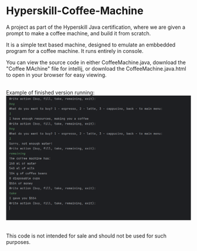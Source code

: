 # Hyperskill-Coffee-Machine
A project as part of the Hyperskill Java certification, where we are given a prompt to make a coffee machine, and build it from scratch.<br>

It is a simple text based machine, designed to emulate an embbedded program for a coffee machine. It runs entirely in console.<br>

You can view the source code in either CoffeeMachine.java, download the "Coffee MAchine" file for intellij, or download the CoffeeMachine.java.html to open in your browser for easy viewing.<br><br>

Example of finished version running:<br>
![](cm_image.PNG)
<br><br>

This code is not intended for sale and should not be used for such purposes.
